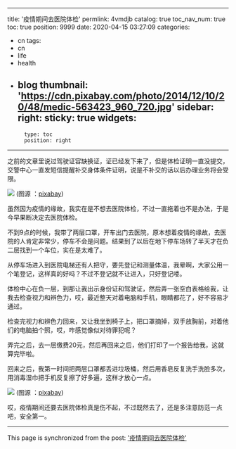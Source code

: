 
---
title: '疫情期间去医院体检'
permlink: 4vmdjb
catalog: true
toc_nav_num: true
toc: true
position: 9999
date: 2020-04-15 03:27:09
categories:
- cn
tags:
- cn
- life
- health
- blog
thumbnail: 'https://cdn.pixabay.com/photo/2014/12/10/20/48/medic-563423_960_720.jpg'
sidebar:
    right:
        sticky: true
widgets:
    -
        type: toc
        position: right
---


之前的文章里说过驾驶证容缺换证，证已经发下来了，但是体检证明一直没提交，交警中心一直发短信提醒补交身体条件证明，说是不补交的话以后办理业务将会受限。

![](https://cdn.pixabay.com/photo/2014/12/10/20/48/medic-563423_960_720.jpg)
(图源 ：[pixabay](https://pixabay.com/))

虽然因为疫情的缘故，我实在是不想去医院体检，不过一直拖着也不是办法，于是今早果断决定去医院体检。

不到9点的时候，我带了两层口罩，开车出门去医院，原本想着疫情的缘故，去医院的人肯定非常少，停车不会是问题。结果到了以后在地下停车场转了半天才在负二层找到一个车位，实在是太难了。

从停车场进入到医院电梯还有人把守，要先登记和测量体温，我晕啊，大家公用一个笔登记，这样真的好吗？不过不登记就不让进入，只好登记喽。

体检中心在负一层，到那让我出示身份证和驾驶证，然后弄一张空白表格给我，让我去检查视力和辨色力，哎，最近整天对着电脑和手机，眼睛都花了，好不容易才通过。

检查完视力和辨色力回来，又让我坐到椅子上，把口罩摘掉，双手放胸前，对着他们的电脑拍个照，哎，咋感觉像似对待罪犯呢？

弄完之后，去一层缴费20元，然后再回来之后，他们打印了一个报告给我，这就算完毕啦。

回来之后，我第一时间把两层口罩都丢进垃圾桶，然后用香皂反复洗手洗脸多次，用消毒湿巾把手机反复擦了好多遍，这样才放心一点。

![](https://cdn.pixabay.com/photo/2020/03/15/18/36/hands-4934590_960_720.jpg)
(图源 ：[pixabay](https://pixabay.com/))


哎，疫情期间还要去医院体检真是伤不起，不过既然去了，还是多注意防范一点吧，安全第一。

- - -

This page is synchronized from the post: ['疫情期间去医院体检'](https://steemit.com/@oflyhigh/4vmdjb)
